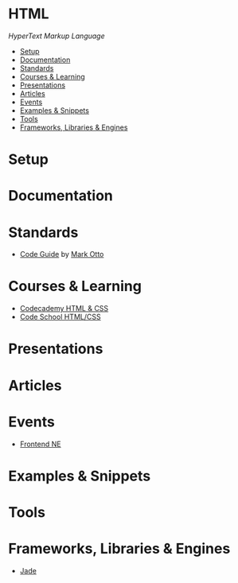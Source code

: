 # HTML

*HyperText Markup Language*

- [Setup](#setup)
- [Documentation](#documentation)
- [Standards](#standards)
- [Courses & Learning](#courses--learning)
- [Presentations](#presentations)
- [Articles](#articles)
- [Events](#events)
- [Examples & Snippets](#examples--snippets)
- [Tools](#tools)
- [Frameworks, Libraries & Engines](#frameworks-libraries--engines)

# Setup

# Documentation

# Standards

- [Code Guide](http://codeguide.co/) by [Mark Otto](http://markdotto.com/)

# Courses & Learning

- [Codecademy HTML & CSS](https://www.codecademy.com/learn/web)
- [Code School HTML/CSS](https://www.codeschool.com/paths/html-css)

# Presentations

# Articles

# Events

- [Frontend NE](https://frontendne.co.uk/)

# Examples & Snippets

# Tools

# Frameworks, Libraries & Engines

- [Jade](Jade/README.md)
